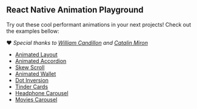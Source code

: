 ## React Native Animation Playground

Try out these cool performant animations in your next projects! Check out the examples bellow:

:heart: _Special thanks to [William Candillon](https://github.com/wcandillon) and [Catalin Miron](https://github.com/catalinmiron)_

- [Animated Layout](./src/screens/AnimatedLayout)
- [Animated Accordion](./src/screens/AnimatedAccordion)
- [Skew Scroll](./src/screens/SkewScroll)
- [Animated Wallet](./src/screens/AnimatedWallet)
- [Dot Inversion](./src/screens/DotInversion)
- [Tinder Cards](./src/screens/TinderCards)
- [Headphone Carousel](./src/screens/HeadphoneCarousel)
- [Movies Carousel](./src/screens/MoviesCarousel)
